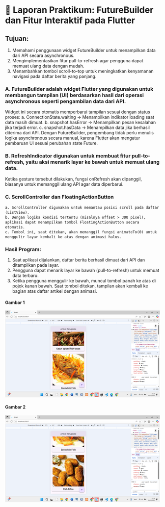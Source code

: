 # 📝 Laporan Praktikum: FutureBuilder dan Fitur Interaktif pada Flutter

## Tujuan:
1. Memahami penggunaan widget FutureBuilder untuk menampilkan data dari API secara asynchronous.
2. Mengimplementasikan fitur pull-to-refresh agar pengguna dapat memuat ulang data dengan mudah.
3. Menambahkan tombol scroll-to-top untuk meningkatkan kenyamanan navigasi pada daftar berita yang panjang.

### A. FutureBuilder adalah widget Flutter yang digunakan untuk membangun tampilan (UI) berdasarkan hasil dari operasi asynchronous seperti pengambilan data dari API.
Widget ini secara otomatis memperbarui tampilan sesuai dengan status proses:
    a. ConnectionState.waiting → Menampilkan indikator loading saat data masih dimuat.
    b. snapshot.hasError → Menampilkan pesan kesalahan jika terjadi error.
    c. snapshot.hasData → Menampilkan data jika berhasil diterima dari API.
  Dengan FutureBuilder, pengembang tidak perlu menulis logika asynchronous secara manual, karena Flutter akan mengatur pembaruan UI sesuai perubahan state Future.

### B. RefreshIndicator digunakan untuk membuat fitur pull-to-refresh, yaitu aksi menarik layar ke bawah untuk memuat ulang data.
Ketika gesture tersebut dilakukan, fungsi onRefresh akan dipanggil, biasanya untuk memanggil ulang API agar data diperbarui.

### C. ScrollController dan FloatingActionButton
    a. ScrollController digunakan untuk memantau posisi scroll pada daftar (ListView).
    b. Dengan logika kondisi tertentu (misalnya offset > 300 pixel), aplikasi dapat menampilkan tombol FloatingActionButton secara otomatis.
    c. Tombol ini, saat ditekan, akan memanggil fungsi animateTo(0) untuk menggulir layar kembali ke atas dengan animasi halus.

### Hasil Program:
1. Saat aplikasi dijalankan, daftar berita berhasil dimuat dari API dan ditampilkan pada layar.
2. Pengguna dapat menarik layar ke bawah (pull-to-refresh) untuk memuat data terbaru.
3. Ketika pengguna menggulir ke bawah, muncul tombol panah ke atas di pojok kanan bawah. Saat tombol ditekan, tampilan akan kembali ke bagian atas daftar artikel dengan animasi.

#### Gambar 1
![alt text](https://github.com/Fauzanjundillah/Mobile-1/blob/main/dart1.png?raw=true)

#### Gambar 2
![alt text](https://github.com/Fauzanjundillah/Mobile-1/blob/main/dart%202.png?raw=true)
